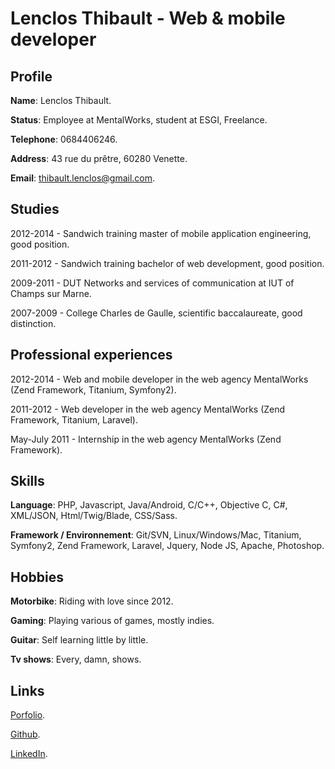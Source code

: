 # Lenclos Thibault - Web & mobile developer #
## Profile ##
**Name**: Lenclos Thibault.

**Status**:
Employee at MentalWorks, student at ESGI, Freelance.

**Telephone**: 0684406246.

**Address**: 43 rue du prêtre, 60280 Venette.

**Email**: thibault.lenclos@gmail.com.

## Studies ##
 2012-2014 - Sandwich training master of mobile application engineering, good position.

 2011-2012 - Sandwich training bachelor of web development, good position.

 2009-2011 - DUT Networks and services of communication at IUT of Champs sur Marne.

 2007-2009 - College Charles de Gaulle, scientific baccalaureate, good distinction.

## Professional experiences ##
 2012-2014 - Web and mobile developer in the web agency MentalWorks (Zend Framework, Titanium, Symfony2).

 2011-2012 - Web developer in the web agency MentalWorks (Zend Framework, Titanium, Laravel).

 May-July 2011 - Internship in the web agency MentalWorks (Zend Framework).

## Skills ##
**Language**:
PHP, Javascript, Java/Android, C/C++, Objective C, C#, XML/JSON, Html/Twig/Blade, CSS/Sass.

**Framework / Environnement**:
Git/SVN, Linux/Windows/Mac, Titanium, Symfony2, Zend Framework, Laravel, Jquery, Node JS, Apache, Photoshop.

## Hobbies ##
**Motorbike**: Riding with love since 2012.

**Gaming**: Playing various of games, mostly indies.

**Guitar**: Self learning little by little.

**Tv shows**: Every, damn, shows.

## Links ##
 [Porfolio](http://thibz.com).

 [Github](https://github.com/tlenclos).

 [LinkedIn](http://fr.linkedin.com/pub/thibault-lenclos/40/378/828).

